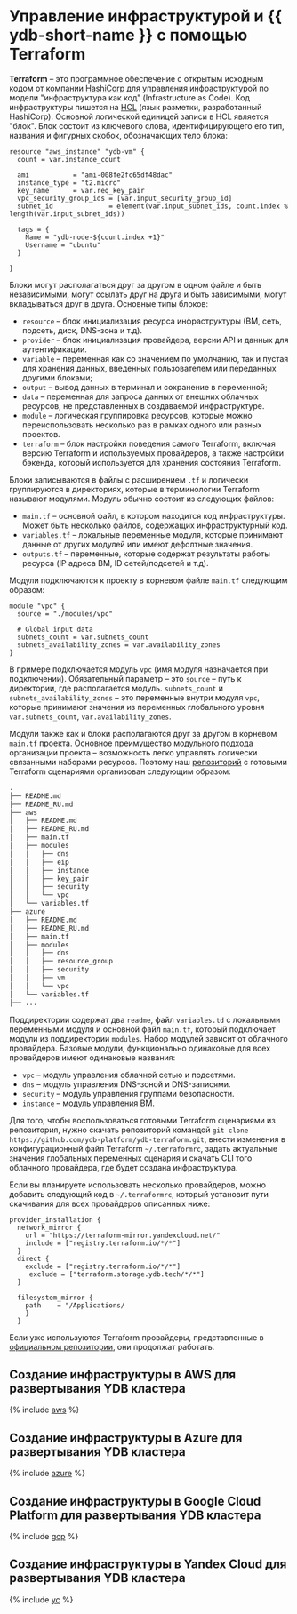 # Управление инфраструктурой и {{ ydb-short-name }} с помощью Terraform

**Terraform** – это программное обеспечение с открытым исходным кодом от компании [HashiCorp](https://www.hashicorp.com) для управления инфраструктурой по модели "инфраструктура как код" (Infrastructure as Code). Код инфраструктуры пишется на [HCL](https://github.com/hashicorp/hcl) (язык разметки, разработанный HashiCorp). Основной логической единицей записи в HCL является "блок". Блок состоит из ключевого слова, идентифицирующего его тип, названия и фигурных скобок, обозначающих тело блока:
```hcl
resource "aws_instance" "ydb-vm" {
  count = var.instance_count

  ami           = "ami-008fe2fc65df48dac"
  instance_type = "t2.micro"
  key_name      = var.req_key_pair
  vpc_security_group_ids = [var.input_security_group_id]
  subnet_id              = element(var.input_subnet_ids, count.index % length(var.input_subnet_ids))

  tags = {
    Name = "ydb-node-${count.index +1}"
    Username = "ubuntu"
  }

}
```

Блоки могут располагаться друг за другом в одном файле и быть независимыми, могут ссылать друг на друга и быть зависимыми, могут вкладываться друг в друга. Основные типы блоков:
* `resource` – блок инициализация ресурса инфраструктуры (ВМ, сеть, подсеть, диск, DNS-зона и т.д).
* `provider` – блок инициализация провайдера, версии API и данных для аутентификации.
* `variable` – переменная как со значением по умолчанию, так и пустая для хранения данных, введенных пользователем или переданных другими блоками;
* `output` – вывод данных в терминал и сохранение в переменной;
* `data` – переменная для запроса данных от внешних облачных ресурсов, не представленных в создаваемой инфраструктуре.
* `module` – логическая группировка ресурсов, которые можно переиспользовать несколько раз в рамках одного или разных проектов.
* `terraform` – блок настройки поведения самого Terraform, включая версию Terraform и используемых провайдеров, а также настройки бэкенда, который используется для хранения состояния Terraform.  

Блоки записываются в файлы с расширением `.tf` и логически группируются в директориях, которые в терминологии Terraform называют модулями. Модуль обычно состоит из следующих файлов: 
* `main.tf` – основной файл, в котором находится код инфраструктуры. Может быть несколько файлов, содержащих инфраструктурный код.
* `variables.tf` – локальные переменные модуля, которые принимают данные от других модулей или имеют дефолтные значения.
* `outputs.tf` – переменные, которые содержат результаты работы ресурса (IP адреса ВМ, ID сетей/подсетей и т.д).

Модули подключаются к проекту в корневом файле `main.tf` следующим образом:
```
module "vpc" {
  source = "./modules/vpc"

  # Global input data 
  subnets_count = var.subnets_count
  subnets_availability_zones = var.availability_zones
}
```
В примере подключается модуль `vpc` (имя модуля назначается при подключении). Обязательный параметр – это `source` – путь к директории, где располагается модуль. `subnets_count` и `subnets_availability_zones` – это переменные внутри модуля `vpc`, которые принимают значения из переменных глобального уровня `var.subnets_count`, `var.availability_zones`.

Модули также как и блоки располагаются друг за другом в корневом `main.tf` проекта. Основное преимущество модульного подхода организации проекта – возможность легко управлять логически связанными наборами ресурсов. Поэтому наш [репозиторий](https://github.com/ydb-platform/ydb-terraform) с готовыми Terraform сценариями организован следующим образом: 
```txt
.
├── README.md
├── README_RU.md
├── aws
│   ├── README.md
│   ├── README_RU.md
│   ├── main.tf
│   ├── modules
│   │   ├── dns
│   │   ├── eip
│   │   ├── instance
│   │   ├── key_pair
│   │   ├── security
│   │   └── vpc
│   └── variables.tf
├── azure
│   ├── README.md
│   ├── README_RU.md
│   ├── main.tf
│   ├── modules
│   │   ├── dns
│   │   ├── resource_group
│   │   ├── security
│   │   ├── vm
│   │   └── vpc
│   └── variables.tf
├── ...
```

Поддиректории содержат два `readme`, файл `variables.td` с локальными переменными модуля и основной файл `main.tf`, который подключает модули из поддиректории `modules`. Набор модулей зависит от облачного провайдера. Базовые модули, функционально одинаковые для всех провайдеров имеют одинаковые названия:
* `vpc` – модуль управления облачной сетью и подсетями.
* `dns` – модуль управления DNS-зоной и DNS-записями.
* `security` – модуль управления группами безопасности.
* `instance` – модуль управления ВМ.

Для того, чтобы воспользоваться готовыми Terraform сценариями из репозитория, нужно скачать репозиторий командой `git clone https://github.com/ydb-platform/ydb-terraform.git`, внести изменения в конфигурационный файл Terraform `~/.terraformrc`, задать актуальные значения глобальных переменных сценария и скачать CLI того облачного провайдера, где будет создана инфраструктура.

Если вы планируете использовать несколько провайдеров, можно добавить следующий код в `~/.terraformrc`, который установит пути скачивания для всех провайдеров описанных ниже:
```
provider_installation {
  network_mirror {
    url = "https://terraform-mirror.yandexcloud.net/"
    include = ["registry.terraform.io/*/*"]
  }
  direct {
    exclude = ["registry.terraform.io/*/*"]
     exclude = ["terraform.storage.ydb.tech/*/*"]
  }

  filesystem_mirror {
    path    = "/Applications/
    }
  }
```

Если уже используются Terraform провайдеры, представленные в [официальном репозитории](https://registry.terraform.io/browse/providers), они продолжат работать. 

## Создание инфраструктуры в AWS для развертывания YDB кластера

{% include [aws](./_includes/terraform/aws.md) %} 

## Создание инфраструктуры в Azure для развертывания YDB кластера

{% include [azure](./_includes/terraform/azure.md) %} 

## Создание инфраструктуры в Google Cloud Platform для развертывания YDB кластера

{% include [gcp](./_includes/terraform/gcp.md) %} 

## Создание инфраструктуры в Yandex Cloud для развертывания YDB кластера

{% include [yc](./_includes/terraform/yc.md) %} 

